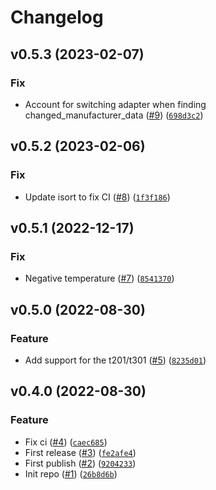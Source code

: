 # Changelog

<!--next-version-placeholder-->

## v0.5.3 (2023-02-07)
### Fix
* Account for switching adapter when finding changed_manufacturer_data ([#9](https://github.com/Bluetooth-Devices/sensorpro-ble/issues/9)) ([`698d3c2`](https://github.com/Bluetooth-Devices/sensorpro-ble/commit/698d3c202b40ec1b3a654dc8a9ff536ff06243b2))

## v0.5.2 (2023-02-06)
### Fix
* Update isort to fix CI ([#8](https://github.com/Bluetooth-Devices/sensorpro-ble/issues/8)) ([`1f3f186`](https://github.com/Bluetooth-Devices/sensorpro-ble/commit/1f3f18619b18f14095bd3e500d9489e7d45dd7ab))

## v0.5.1 (2022-12-17)
### Fix
* Negative temperature ([#7](https://github.com/Bluetooth-Devices/sensorpro-ble/issues/7)) ([`8541370`](https://github.com/Bluetooth-Devices/sensorpro-ble/commit/854137058cff08a7def3f387d952b7d926919f21))

## v0.5.0 (2022-08-30)
### Feature
* Add support for the t201/t301 ([#5](https://github.com/Bluetooth-Devices/sensorpro-ble/issues/5)) ([`8235d01`](https://github.com/Bluetooth-Devices/sensorpro-ble/commit/8235d01f291e34e2cbbdce9e6dd7a888297ac84e))

## v0.4.0 (2022-08-30)
### Feature
* Fix ci ([#4](https://github.com/Bluetooth-Devices/sensorpro-ble/issues/4)) ([`caec685`](https://github.com/Bluetooth-Devices/sensorpro-ble/commit/caec685ea5c92295e20cc23f917ead5d23f7bfb8))
* First release ([#3](https://github.com/Bluetooth-Devices/sensorpro-ble/issues/3)) ([`fe2afe4`](https://github.com/Bluetooth-Devices/sensorpro-ble/commit/fe2afe465232c8cad6d3822746bab0766c2feb99))
* First publish ([#2](https://github.com/Bluetooth-Devices/sensorpro-ble/issues/2)) ([`9204233`](https://github.com/Bluetooth-Devices/sensorpro-ble/commit/92042336ef15c6653b5214c6de30e2635db34cec))
* Init repo ([#1](https://github.com/Bluetooth-Devices/sensorpro-ble/issues/1)) ([`26b8d6b`](https://github.com/Bluetooth-Devices/sensorpro-ble/commit/26b8d6b8faa0fe0ff08da49e2ebf7ca653dbd8bb))
